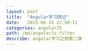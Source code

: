 ```yaml
---
layout: post
title:  "Angular学习随记"
date:   2015-06-15 22:50:11
categories: angularJS
path: /md/angularJs-filter
describe: angular学习之旅第二弹
---
```


